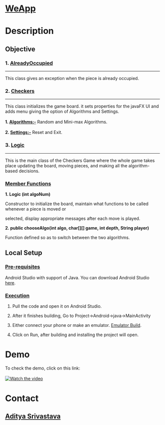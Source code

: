 # <ins>**WeApp**</ins>
# Description



## Objective

### 1. [AlreadyOccupied](https://github.com/blank0826/AI-CheckersGame/blob/master/AlreadyOccupiedException.java)
----
This class gives an exception when the piece is already occupied.<br />

### 2. [Checkers](https://github.com/blank0826/AI-CheckersGame/blob/master/Checkers.java)
----
This class initializes the game board. it sets properties for the javaFX UI and adds menu giving the option of Algorithms and Settings.<br /><br />
**1. <ins>Algorithms:-</ins>** Random and Mini-max Algorithms.<br /><br/>
**2. <ins>Settings:-</ins>** Reset and Exit.<br />

### 3. [Logic](https://github.com/blank0826/AI-CheckersGame/blob/master/Logic.java)
----
This is the main class of the Checkers Game where the whole game takes place updating the board, moving pieces, and making all the algorithm-based decisions.

### **<ins>Member Functions</ins>**
**1.	Logic (int algoNum)**<br />

Constructor to initialize the board, maintain what functions to be called whenever a piece is moved or <br />

selected, display appropriate messages after each move is played.

**2.	public chooseAlgo(int algo, char[][] game, int depth, String player)**<br />

Function defined so as to switch between the two algorithms.

## Local Setup
### <ins>Pre-requisites</ins>
Android Studio with support of Java.
You can download Android Studio [here](https://developer.android.com/studio).

### <ins>Execution</ins>
1. Pull the code and open it on Android Studio.<br />

2. After it finishes building, Go to Project->Android->java->MainActivity<br />

3. Either connect your phone or make an emulator. [Emulator Build](https://developer.android.com/studio/run/managing-avds).

4. Click on Run, after building and installing the project will open.

# Demo
To check the demo, click on this link: <br/><br/> [![Watch the video](https://img.youtube.com/vi/-V6lSuS9pMY/maxresdefault.jpg)](https://youtu.be/-V6lSuS9pMY)

# Contact
## [Aditya Srivastava](mailto:aditya26052002@gmail.com?subject=GitHub)
